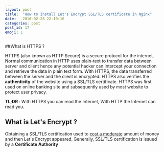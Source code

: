 ```yaml
---
layout: post
title:  "How to install Let's Encrypt SSL/TLS certificate in Nginx"
date:   2016-02-28 22:10:10
categories: post
post_id: 17
emoji: 1
---
```



##What is HTTPS ?

HTTPS (also known as HTTP Secure) is a secure protocol for the internet. Normal communication in HTTP uses plain-text to transfer data between server and client hence any potential hacker can intercept your connection and retrieve the data in plain text form. With HTTPS, the data transferred between the server and the client is encrypted. HTTPS also verifies the **authenticity** of the website using a SSL/TLS certificate. HTTPS was first used on online banking site and subsequently used by most website to protect user privacy.

**TL;DR** : With HTTPS you can read the Internet, With HTTP the Internet can read you.

## What is Let's Encrypt ?

Obtaining a SSL/TLS certification used to [cost a moderate](https://www.geotrust.com/ssl/) amount of money and then Let's Encrypt appeared.  Generally, SSL/TLS certification is issued by a **Certificate Authority**
